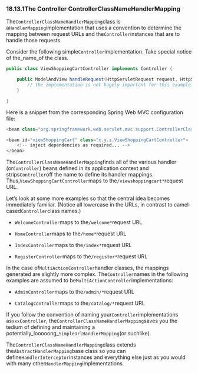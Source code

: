 ### 18.13.1The Controller ControllerClassNameHandlerMapping

The`ControllerClassNameHandlerMapping`class is a`HandlerMapping`implementation that uses a convention to determine the mapping between request URLs and the`Controller`instances that are to handle those requests.

Consider the following simple`Controller`implementation. Take special notice of the_name_of the class.

```java
public class ViewShoppingCartController implements Controller {

	public ModelAndView handleRequest(HttpServletRequest request, HttpServletResponse response) {
		// the implementation is not hugely important for this example...
	}

}
```

Here is a snippet from the corresponding Spring Web MVC configuration file:

```java
<bean class="org.springframework.web.servlet.mvc.support.ControllerClassNameHandlerMapping"/>

<bean id="viewShoppingCart" class="x.y.z.ViewShoppingCartController">
	<!-- inject dependencies as required... -->
</bean>
```

The`ControllerClassNameHandlerMapping`finds all of the various handler \(or`Controller`\) beans defined in its application context and strips`Controller`off the name to define its handler mappings. Thus,`ViewShoppingCartController`maps to the`/viewshoppingcart*`request URL.

Let’s look at some more examples so that the central idea becomes immediately familiar. \(Notice all lowercase in the URLs, in contrast to camel-cased`Controller`class names.\)

* `WelcomeController`maps to the`/welcome*`request URL

* `HomeController`maps to the`/home*`request URL

* `IndexController`maps to the`/index*`request URL

* `RegisterController`maps to the`/register*`request URL

In the case of`MultiActionController`handler classes, the mappings generated are slightly more complex. The`Controller`names in the following examples are assumed to be`MultiActionController`implementations:

* `AdminController`maps to the`/admin/*`request URL

* `CatalogController`maps to the`/catalog/*`request URL

If you follow the convention of naming your`Controller`implementations as`xxxController`, the`ControllerClassNameHandlerMapping`saves you the tedium of defining and maintaining a potentially_looooong_`SimpleUrlHandlerMapping`\(or suchlike\).

The`ControllerClassNameHandlerMapping`class extends the`AbstractHandlerMapping`base class so you can define`HandlerInterceptor`instances and everything else just as you would with many other`HandlerMapping`implementations.

